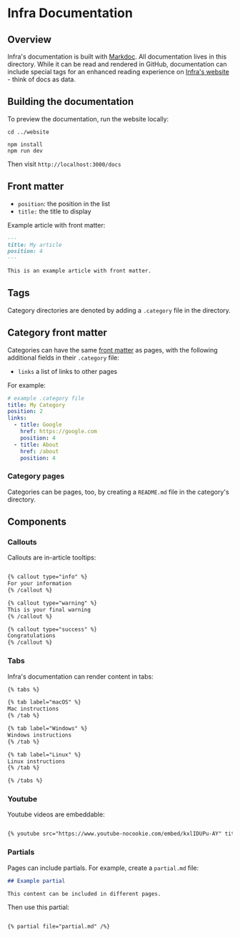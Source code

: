 # Infra Documentation

## Overview

Infra's documentation is built with [Markdoc](https://markdoc.io/). All documentation lives in this directory. While it can be read and rendered in GitHub, documentation can include special tags for an enhanced reading experience on [Infra's website](https://infrahq.com/docs) - think of docs as data.

## Building the documentation

To preview the documentation, run the website locally:

```
cd ../website

npm install
npm run dev
```

Then visit `http://localhost:3000/docs`

## Front matter

* `position`: the position in the list
* `title:` the title to display

Example article with front matter:

```md
---
title: My article
position: 4
---

This is an example article with front matter.
```

## Tags

Category directories are denoted by adding a `.category` file in the directory.

## Category front matter

Categories can have the same [front matter](#front-matter) as pages, with the following additional fields in their `.category` file:

* `links` a list of links to other pages

For example:

```yaml
# example .category file
title: My Category
position: 2
links:
  - title: Google
    href: https://google.com
    position: 4
  - title: About
    href: /about
    position: 4
```

### Category pages

Categories can be pages, too, by creating a `README.md` file in the category's directory.

## Components

### Callouts

Callouts are in-article tooltips:

```md

{% callout type="info" %}
For your information
{% /callout %}

{% callout type="warning" %}
This is your final warning
{% /callout %}

{% callout type="success" %}
Congratulations
{% /callout %}

```

### Tabs

Infra's documentation can render content in tabs:

```md
{% tabs %}

{% tab label="macOS" %}
Mac instructions
{% /tab %}

{% tab label="Windows" %}
Windows instructions
{% /tab %}

{% tab label="Linux" %}
Linux instructions
{% /tab %}

{% /tabs %}
```

### Youtube

Youtube videos are embeddable:

```md

{% youtube src="https://www.youtube-nocookie.com/embed/kxlIDUPu-AY" title="Getting Started with Infra" /%}

```

### Partials

Pages can include partials. For example, create a `partial.md` file:

```md
## Example partial

This content can be included in different pages.
```

Then use this partial:

```md

{% partial file="partial.md" /%}

```

